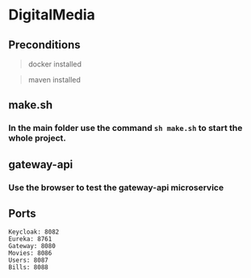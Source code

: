 # DigitalMedia

## Preconditions

 > docker installed

 > maven installed

## make.sh

### In the main folder use the command `sh make.sh` to start the whole project.

## gateway-api

### Use the browser to test the gateway-api microservice

## Ports

```
Keycloak: 8082
Eureka: 8761
Gateway: 8080
Movies: 8086
Users: 8087
Bills: 8088
```
